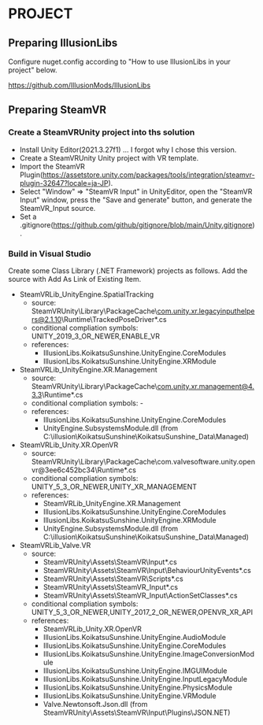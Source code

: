 # PROJECT
## Preparing IllusionLibs
Configure nuget.config according to "How to use IllusionLibs in your project" below.

https://github.com/IllusionMods/IllusionLibs

## Preparing SteamVR
### Create a SteamVRUnity project into ths solution
- Install Unity Editor(2021.3.27f1) ... I forgot why I chose this version.
- Create a SteamVRUnity Unity project with VR template.
- Import the SteamVR Plugin(https://assetstore.unity.com/packages/tools/integration/steamvr-plugin-32647?locale=ja-JP).
- Select "Window" ⇒ "SteamVR Input" in UnityEditor, open the "SteamVR Input" window, press the "Save and generate" button, and generate the SteamVR_Input source.
- Set a .gitignore(https://github.com/github/gitignore/blob/main/Unity.gitignore).

### Build in Visual Studio
Create some Class Library (.NET Framework) projects as follows.
Add the source with Add As Link of Existing Item.
- SteamVRLib_UnityEngine.SpatialTracking
  - source: SteamVRUnity\Library\PackageCache\com.unity.xr.legacyinputhelpers@2.1.10\Runtime\TrackedPoseDriver\*.cs
  - conditional compliation symbols: UNITY_2019_3_OR_NEWER,ENABLE_VR
  - references:
    - IllusionLibs.KoikatsuSunshine.UnityEngine.CoreModules
    - IllusionLibs.KoikatsuSunshine.UnityEngine.XRModule
- SteamVRLib_UnityEngine.XR.Management
  - source: SteamVRUnity\Library\PackageCache\com.unity.xr.management@4.3.3\Runtime\*.cs
  - conditional compliation symbols: -
  - references:
    - IllusionLibs.KoikatsuSunshine.UnityEngine.CoreModules
    - UnityEngine.SubsystemsModule.dll (from C:\illusion\KoikatsuSunshine\KoikatsuSunshine_Data\Managed)
- SteamVRLib_Unity.XR.OpenVR
  - source: SteamVRUnity\Library\PackageCache\com.valvesoftware.unity.openvr@3ee6c452bc34\Runtime\*.cs
  - conditional compliation symbols: UNITY_5_3_OR_NEWER,UNITY_XR_MANAGEMENT
  - references:
    - SteamVRLib_UnityEngine.XR.Management
    - IllusionLibs.KoikatsuSunshine.UnityEngine.CoreModules
    - IllusionLibs.KoikatsuSunshine.UnityEngine.XRModule
    - UnityEngine.SubsystemsModule.dll (from C:\illusion\KoikatsuSunshine\KoikatsuSunshine_Data\Managed)
- SteamVRLib_Valve.VR
  - source:
    - SteamVRUnity\Assets\SteamVR\Input\*.cs
    - SteamVRUnity\Assets\SteamVR\Input\BehaviourUnityEvents\*.cs
    - SteamVRUnity\Assets\SteamVR\Scripts\*.cs
    - SteamVRUnity\Assets\SteamVR_Input\*.cs
    - SteamVRUnity\Assets\SteamVR_Input\ActionSetClasses\*.cs
  - conditional compliation symbols: UNITY_5_3_OR_NEWER,UNITY_2017_2_OR_NEWER,OPENVR_XR_API
  - references:
    - SteamVRLib_Unity.XR.OpenVR
    - IllusionLibs.KoikatsuSunshine.UnityEngine.AudioModule
    - IllusionLibs.KoikatsuSunshine.UnityEngine.CoreModules
    - IllusionLibs.KoikatsuSunshine.UnityEngine.ImageConversionModule
    - IllusionLibs.KoikatsuSunshine.UnityEngine.IMGUIModule
    - IllusionLibs.KoikatsuSunshine.UnityEngine.InputLegacyModule
    - IllusionLibs.KoikatsuSunshine.UnityEngine.PhysicsModule
    - IllusionLibs.KoikatsuSunshine.UnityEngine.VRModule
    - Valve.Newtonsoft.Json.dll (from SteamVRUnity\Assets\SteamVR\Input\Plugins\JSON.NET)
